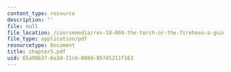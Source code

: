 ```yaml
---
content_type: resource
description: ''
file: null
file_location: /coursemedia/res-18-004-the-torch-or-the-firehose-a-guide-to-section-teaching-spring-2009/65a98b376a3d21c6808d857d1211f163_chapter5.pdf
file_type: application/pdf
resourcetype: Document
title: chapter5.pdf
uid: 65a98b37-6a3d-21c6-808d-857d1211f163
---
```


